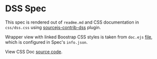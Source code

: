 <link rel="stylesheet" href="css/dss.css">

# DSS Spec

This spec is rendered out of `readme.md` and CSS documentation in `css/dss.css` using [sourcejs-contrib-dss](http://github.com/sourcejs/sourcejs-contrib-dss) plugin.

Wrapper view with linked Boostrap CSS styles is taken from `doc.ejs` [file](https://github.com/sourcejs/Source/blob/master/core/views/doc.ejs), which is configured in Spec's `info.json`.

View CSS Doc [source code](https://github.com/sourcejs/examples/blob/master/dss/css/dss.css).
